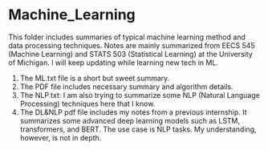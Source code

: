 # Machine_Learning
This folder includes summaries of typical machine learning method and data processing techniques.
Notes are mainly summarized from EECS 545 (Machine Learning) and STATS 503 (Statistical Learning) at 
the University of Michigan.
I will keep updating while learning new tech in ML.

1) The ML.txt file is a short but sweet summary.
2) The PDF file includes necessary summary and algorithm details.
3) The NLP.txt: I am also trying to summarize some NLP (Natural Language Processing) techniques here that I know.
4) The DL&NLP pdf file includes my notes from a previous internship. It summarizes some advanced deep learning models such as LSTM, transformers, and BERT. The use case is NLP tasks. My understanding, however, is not in depth.
